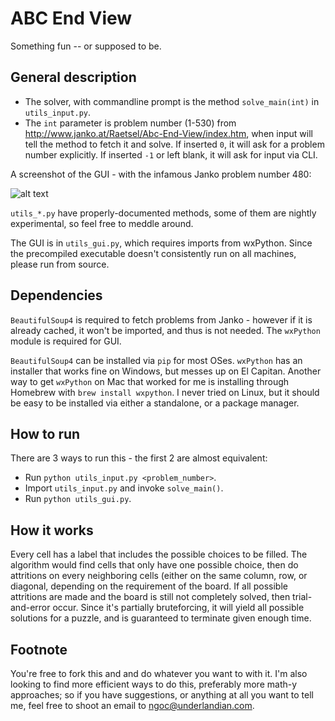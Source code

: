# ABC End View
Something fun -- or supposed to be.

## General description
- The solver, with commandline prompt is the method `solve_main(int)` in `utils_input.py`.
- The `int` parameter is problem number (1-530) from http://www.janko.at/Raetsel/Abc-End-View/index.htm, when input will tell the method to fetch it and solve. If inserted `0`, it will ask for a problem number explicitly. If inserted `-1` or left blank, it will ask for input via CLI.

A screenshot of the GUI - with the infamous Janko problem number 480:

![alt text](http://i.imgur.com/GRNVSAG.png "It has 46,670 solutions, so don't bother trying solving.")

`utils_*.py` have properly-documented methods, some of them are nightly experimental, so feel free to meddle around.

The GUI is in `utils_gui.py`, which requires imports from wxPython. Since the precompiled executable doesn't consistently run on all machines, please run from source.

## Dependencies
`BeautifulSoup4` is required to fetch problems from Janko - however if it is already cached, it won't be imported, and thus is not needed. The `wxPython` module is required for GUI.

`BeautifulSoup4` can be installed via `pip` for most OSes. `wxPython` has an installer that works fine on Windows, but messes up on El Capitan. Another way to get `wxPython` on Mac that worked for me is installing through Homebrew with `brew install wxpython`. I never tried on Linux, but it should be easy to be installed via either a standalone, or a package manager.

## How to run
There are 3 ways to run this - the first 2 are almost equivalent:
- Run `python utils_input.py <problem_number>`.
- Import `utils_input.py` and invoke `solve_main()`.
- Run `python utils_gui.py`.

## How it works
Every cell has a label that includes the possible choices to be filled. The algorithm would find cells that only have one possible choice, then do attritions on every neighboring cells (either on the same column, row, or diagonal, depending on the requirement of the board. If all possible attritions are made and the board is still not completely solved, then trial-and-error occur. Since it's partially bruteforcing, it will yield all possible solutions for a puzzle, and is guaranteed to terminate given enough time.

## Footnote
You're free to fork this and and do whatever you want to with it. I'm also looking to find more efficient ways to do this, preferably more math-y approaches; so if you have suggestions, or anything at all you want to tell me, feel free to shoot an email to ngoc@underlandian.com.
